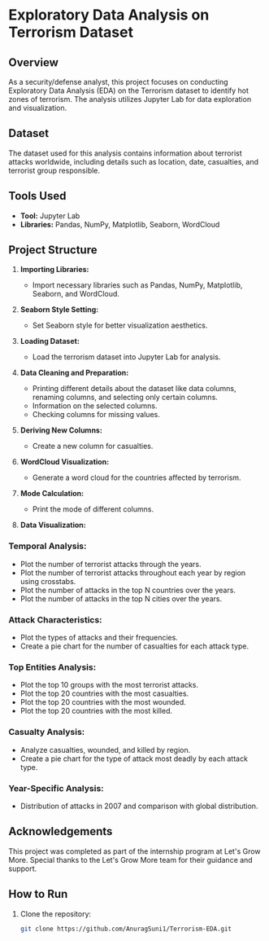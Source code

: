 # Exploratory Data Analysis on Terrorism Dataset

## Overview

As a security/defense analyst, this project focuses on conducting Exploratory Data Analysis (EDA) on the Terrorism dataset to identify hot zones of terrorism. The analysis utilizes Jupyter Lab for data exploration and visualization.

## Dataset

The dataset used for this analysis contains information about terrorist attacks worldwide, including details such as location, date, casualties, and terrorist group responsible.

## Tools Used

- **Tool:** Jupyter Lab
- **Libraries:** Pandas, NumPy, Matplotlib, Seaborn, WordCloud

## Project Structure

1. **Importing Libraries:**
   - Import necessary libraries such as Pandas, NumPy, Matplotlib, Seaborn, and WordCloud.

2. **Seaborn Style Setting:**
   - Set Seaborn style for better visualization aesthetics.

3. **Loading Dataset:**
   - Load the terrorism dataset into Jupyter Lab for analysis.

4. **Data Cleaning and Preparation:**
   - Printing different details about the dataset like data columns, renaming columns, and selecting only certain columns.
   - Information on the selected columns.
   - Checking columns for missing values.

5. **Deriving New Columns:**
   - Create a new column for casualties.

6. **WordCloud Visualization:**
   - Generate a word cloud for the countries affected by terrorism.

7. **Mode Calculation:**
   - Print the mode of different columns.

8. **Data Visualization:**

### Temporal Analysis:
   - Plot the number of terrorist attacks through the years.
   - Plot the number of terrorist attacks throughout each year by region using crosstabs.
   - Plot the number of attacks in the top N countries over the years.
   - Plot the number of attacks in the top N cities over the years.

### Attack Characteristics:
   - Plot the types of attacks and their frequencies.
   - Create a pie chart for the number of casualties for each attack type.

### Top Entities Analysis:
   - Plot the top 10 groups with the most terrorist attacks.
   - Plot the top 20 countries with the most casualties.
   - Plot the top 20 countries with the most wounded.
   - Plot the top 20 countries with the most killed.

### Casualty Analysis:
   - Analyze casualties, wounded, and killed by region.
   - Create a pie chart for the type of attack most deadly by each attack type.

### Year-Specific Analysis:
   - Distribution of attacks in 2007 and comparison with global distribution.

## Acknowledgements

This project was completed as part of the internship program at Let's Grow More. Special thanks to the Let's Grow More team for their guidance and support.

## How to Run

1. Clone the repository:
   ```sh
   git clone https://github.com/AnuragSuni1/Terrorism-EDA.git
